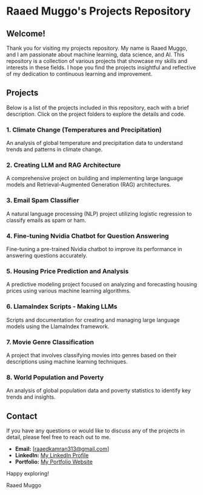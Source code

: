 # Raaed Muggo's Projects Repository

## Welcome!

Thank you for visiting my projects repository. My name is Raaed Muggo, and I am passionate about machine learning, data science, and AI. This repository is a collection of various projects that showcase my skills and interests in these fields. I hope you find the projects insightful and reflective of my dedication to continuous learning and improvement.

## Projects

Below is a list of the projects included in this repository, each with a brief description. Click on the project folders to explore the details and code.

### 1. Climate Change (Temperatures and Precipitation)
An analysis of global temperature and precipitation data to understand trends and patterns in climate change.

### 2. Creating LLM and RAG Architecture
A comprehensive project on building and implementing large language models and Retrieval-Augmented Generation (RAG) architectures.

### 3. Email Spam Classifier
A natural language processing (NLP) project utilizing logistic regression to classify emails as spam or ham.

### 4. Fine-tuning Nvidia Chatbot for Question Answering
Fine-tuning a pre-trained Nvidia chatbot to improve its performance in answering questions accurately.

### 5. Housing Price Prediction and Analysis
A predictive modeling project focused on analyzing and forecasting housing prices using various machine learning algorithms.

### 6. LlamaIndex Scripts - Making LLMs
Scripts and documentation for creating and managing large language models using the LlamaIndex framework.

### 7. Movie Genre Classification
A project that involves classifying movies into genres based on their descriptions using machine learning techniques.

### 8. World Population and Poverty
An analysis of global population data and poverty statistics to identify key trends and insights.

## Contact

If you have any questions or would like to discuss any of the projects in detail, please feel free to reach out to me.

- **Email:** [raaedkamran313@gmail.com]
- **LinkedIn:** [My LinkedIn Profile](https://www.linkedin.com/in/raaed-muggo/)
- **Portfolio:** [My Portfolio Website](https://raaed-muggo-resume.notion.site/Raaed-Kamran-Muggo-660eb85930114cdfb623407d3d2e65ef)


Happy exploring!

Raaed Muggo

